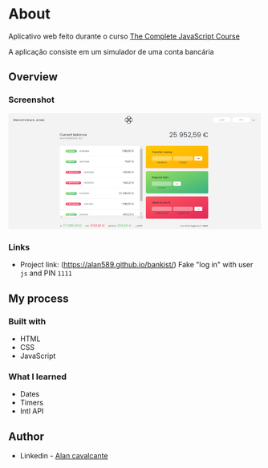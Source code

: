 # About
Aplicativo web feito durante o curso [The Complete JavaScript Course](https://www.udemy.com/course/the-complete-javascript-course/)

A aplicação consiste em um simulador de uma conta bancária

## Overview

### Screenshot

![](./screenshot.jpg)

### Links

- Project link: (https://alan589.github.io/bankist/) Fake "log in" with user `js` and PIN `1111`

## My process

### Built with

- HTML
- CSS
- JavaScript

### What I learned

- Dates
- Timers
- Intl API

## Author

- Linkedin - [Alan cavalcante](https://www.linkedin.com/in/alan-cavalcante-382051206/)

